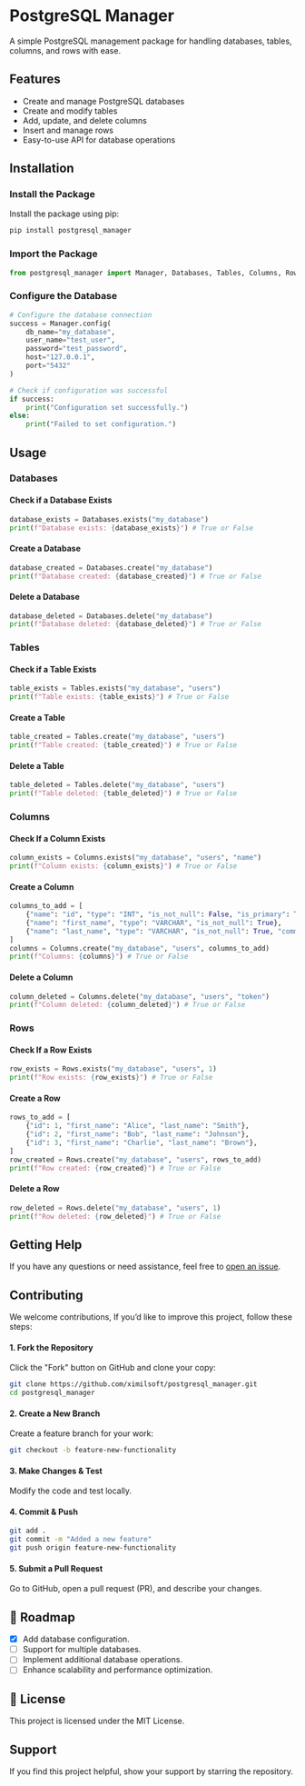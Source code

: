 # PostgreSQL Manager

A simple PostgreSQL management package for handling databases, tables, columns, and rows with ease.

## Features

- Create and manage PostgreSQL databases
- Create and modify tables
- Add, update, and delete columns
- Insert and manage rows
- Easy-to-use API for database operations

## Installation

### Install the Package

Install the package using pip:

```bash
pip install postgresql_manager
```

### Import the Package

```python
from postgresql_manager import Manager, Databases, Tables, Columns, Rows
```

### Configure the Database

```python
# Configure the database connection
success = Manager.config(
    db_name="my_database",
    user_name="test_user",
    password="test_password",
    host="127.0.0.1",
    port="5432"
)

# Check if configuration was successful
if success:
    print("Configuration set successfully.")
else:
    print("Failed to set configuration.")
```

## Usage

### Databases

#### Check if a Database Exists

```python
database_exists = Databases.exists("my_database")
print(f"Database exists: {database_exists}") # True or False
```

#### Create a Database

```python
database_created = Databases.create("my_database")
print(f"Database created: {database_created}") # True or False
```

#### Delete a Database

```python
database_deleted = Databases.delete("my_database")
print(f"Database deleted: {database_deleted}") # True or False
```

### Tables

#### Check if a Table Exists

```python
table_exists = Tables.exists("my_database", "users")
print(f"Table exists: {table_exists}") # True or False
```

#### Create a Table

```python
table_created = Tables.create("my_database", "users")
print(f"Table created: {table_created}") # True or False
```

#### Delete a Table

```python
table_deleted = Tables.delete("my_database", "users")
print(f"Table deleted: {table_deleted}") # True or False
```

### Columns

#### Check If a Column Exists

```python
column_exists = Columns.exists("my_database", "users", "name")
print(f"Column exists: {column_exists}") # True or False
```

#### Create a Column

```python
columns_to_add = [
    {"name": "id", "type": "INT", "is_not_null": False, "is_primary": True},
    {"name": "first_name", "type": "VARCHAR", "is_not_null": True},
    {"name": "last_name", "type": "VARCHAR", "is_not_null": True, "comment": "User's last name"}
]
columns = Columns.create("my_database", "users", columns_to_add)
print(f"Columns: {columns}") # True or False
```

#### Delete a Column

```python
column_deleted = Columns.delete("my_database", "users", "token")
print(f"Column deleted: {column_deleted}") # True or False
```

### Rows

#### Check If a Row Exists

```python
row_exists = Rows.exists("my_database", "users", 1)
print(f"Row exists: {row_exists}") # True or False
```

#### Create a Row

```python
rows_to_add = [
    {"id": 1, "first_name": "Alice", "last_name": "Smith"},
    {"id": 2, "first_name": "Bob", "last_name": "Johnson"},
    {"id": 3, "first_name": "Charlie", "last_name": "Brown"},
]
row_created = Rows.create("my_database", "users", rows_to_add)
print(f"Row created: {row_created}") # True or False
```

#### Delete a Row

```python
row_deleted = Rows.delete("my_database", "users", 1)
print(f"Row deleted: {row_deleted}") # True or False
```

## Getting Help

If you have any questions or need assistance, feel free to [open an issue](https://github.com/ximilsoft/postgresql-manager/issues).

## Contributing

We welcome contributions, If you’d like to improve this project, follow these steps:

#### 1. Fork the Repository

Click the "Fork" button on GitHub and clone your copy:

```bash
git clone https://github.com/ximilsoft/postgresql_manager.git
cd postgresql_manager
```

#### 2. Create a New Branch

Create a feature branch for your work:

```bash
git checkout -b feature-new-functionality
```

#### 3. Make Changes & Test

Modify the code and test locally.

#### 4. Commit & Push

```bash
git add .
git commit -m "Added a new feature"
git push origin feature-new-functionality
```

#### 5. Submit a Pull Request

Go to GitHub, open a pull request (PR), and describe your changes.

## 📅 Roadmap

- [x] Add database configuration.
- [ ] Support for multiple databases.
- [ ] Implement additional database operations.
- [ ] Enhance scalability and performance optimization.

## 📜 License

This project is licensed under the MIT License.

## Support

If you find this project helpful, show your support by starring the repository.
